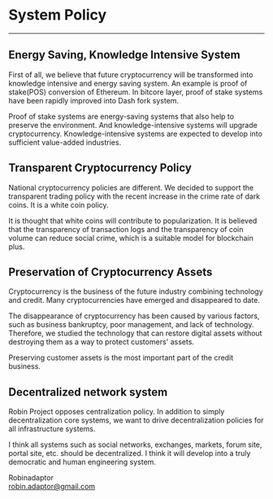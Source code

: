 # System Policy   

***


## Energy Saving, Knowledge Intensive System   

First of all, we believe that future cryptocurrency will be transformed into knowledge intensive and energy saving system. An example is proof of stake(POS) conversion of Ethereum. In bitcore layer, proof of stake systems have been rapidly improved into Dash fork system.   

Proof of stake systems are energy-saving systems that also help to preserve the environment. And knowledge-intensive systems will upgrade cryptocurrency. Knowledge-intensive systems are expected to develop into sufficient value-added industries.   



## Transparent Cryptocurrency Policy   

National cryptocurrency policies are different. We decided to support the transparent trading policy with the recent increase in the crime rate of dark coins. It is a white coin policy.   

It is thought that white coins will contribute to popularization. It is believed that the transparency of transaction logs and the transparency of coin volume can reduce social crime, which is a suitable model for blockchain plus.   



## Preservation of Cryptocurrency Assets   

Cryptocurrency is the business of the future industry combining technology and credit. Many cryptocurrencies have emerged and disappeared to date.  

The disappearance of cryptocurrency has been caused by various factors, such as business bankruptcy, poor management, and lack of technology. Therefore, we studied the technology that can restore digital assets without destroying them as a way to protect customers' assets.   

Preserving customer assets is the most important part of the credit business.   
   


## Decentralized network system

Robin Project opposes centralization policy. In addition to simply decentralization core systems, we want to drive decentralization policies for all infrastructure systems.   

I think all systems such as social networks, exchanges, markets, forum site, portal site, etc. should be decentralized. I think it will develop into a truly democratic and human engineering system.   

   
   
Robinadaptor   
robin.adaptor@gmail.com    